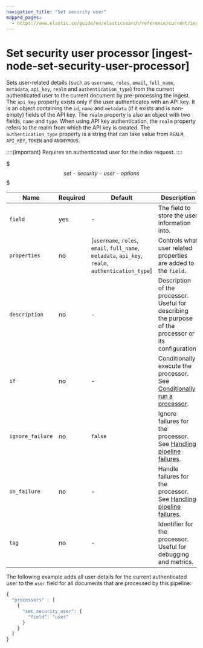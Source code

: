 ```yaml
---
navigation_title: "Set security user"
mapped_pages:
  - https://www.elastic.co/guide/en/elasticsearch/reference/current/ingest-node-set-security-user-processor.html
---
```


# Set security user processor [ingest-node-set-security-user-processor]


Sets user-related details (such as `username`,  `roles`, `email`, `full_name`, `metadata`, `api_key`, `realm` and `authentication_type`) from the current authenticated user to the current document by pre-processing the ingest. The `api_key` property exists only if the user authenticates with an API key. It is an object containing the `id`, `name` and `metadata` (if it exists and is non-empty) fields of the API key. The `realm` property is also an object with two fields, `name` and `type`. When using API key authentication, the `realm` property refers to the realm from which the API key is created. The `authentication_type` property is a string that can take value from `REALM`, `API_KEY`, `TOKEN` and `ANONYMOUS`.

::::{important}
Requires an authenticated user for the index request.
::::


$$$set-security-user-options$$$

| Name | Required | Default | Description |
| --- | --- | --- | --- |
| `field` | yes | - | The field to store the user information into. |
| `properties` | no | [`username`, `roles`, `email`, `full_name`, `metadata`, `api_key`, `realm`, `authentication_type`] | Controls what user related properties are added to the `field`. |
| `description` | no | - | Description of the processor. Useful for describing the purpose of the processor or its configuration. |
| `if` | no | - | Conditionally execute the processor. See [Conditionally run a processor](docs-content://manage-data/ingest/transform-enrich/ingest-pipelines.md#conditionally-run-processor). |
| `ignore_failure` | no | `false` | Ignore failures for the processor. See [Handling pipeline failures](docs-content://manage-data/ingest/transform-enrich/ingest-pipelines.md#handling-pipeline-failures). |
| `on_failure` | no | - | Handle failures for the processor. See [Handling pipeline failures](docs-content://manage-data/ingest/transform-enrich/ingest-pipelines.md#handling-pipeline-failures). |
| `tag` | no | - | Identifier for the processor. Useful for debugging and metrics. |

The following example adds all user details for the current authenticated user to the `user` field for all documents that are processed by this pipeline:

```js
{
  "processors" : [
    {
      "set_security_user": {
        "field": "user"
      }
    }
  ]
}
```

